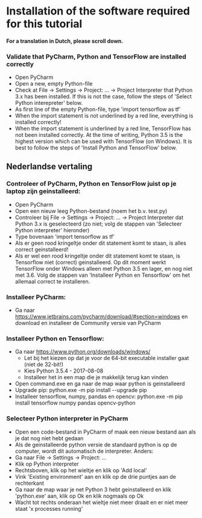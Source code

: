# Installation of the software required for this tutorial

#### For a translation in Dutch, please scroll down.

### Validate that PyCharm, Python and TensorFlow are installed correctly
- Open PyCharm
- Open a new, empty Python-file
- Check at File -> Settings -> Project: ... -> Project Interpreter that Python 3.x has been installed. If this is not the case, follow the steps of 'Select Python interepreter' below.
- As first line of the empty Python-file, type 'import tensorflow as tf'
- When the import statement is not underlined by a red line, everything is installed correctly!
- When the import statement is underlined by a red line, TensorFlow has not been installed correctly. At the time of writing, Python 3.5 is the highest version which can be used with TensorFlow (on Windows). It is best to follow the steps of 'Install Python and TensorFlow' below.


## Nederlandse vertaling
### Controleer of PyCharm, Python en TensorFlow juist op je laptop zijn geinstalleerd:
- Open PyCharm
- Open een nieuw leeg Python-bestand (noem het b.v. test.py)
- Controleer bij File -> Settings -> Project: ... -> Project Interpreter dat Python 3.x is geselecteerd (zo niet; volg de stappen van 'Selecteer Python interpreter' hieronder)
- Type bovenaan 'import tensorflow as tf'
- Als er geen rood kringeltje onder dit statement komt te staan, is alles correct geinstalleerd!
- Als er wel een rood kringeltje onder dit statement komt te staan, is Tensorflow niet (correct) geinstalleerd. Op dit moment werkt TensorFlow onder Windows alleen met Python 3.5 en lager, en nog niet met 3.6. Volg de stappen van 'Installeer Python en Tensorflow' om het allemaal correct te installeren.

### Installeer PyCharm:
- Ga naar https://www.jetbrains.com/pycharm/download/#section=windows en download en installeer de Community versie van PyCharm


### Installeer Python en Tensorflow:
- Ga naar https://www.python.org/downloads/windows/
  - Let bij het kiezen op dat je voor de 64-bit executable installer gaat (niet de 32-bit!)
  - Kies Python 3.5.4 - 2017-08-08
  - Installeer het in een map die je makkelijk terug kan vinden
- Open command.exe en ga naar de map waar python is geinstalleerd
- Upgrade pip: python.exe -m pip install --upgrade pip
- Installeer tensorflow, numpy, pandas en opencv: python.exe -m pip install tensorflow numpy pandas opencv-python


### Selecteer Python interpreter in PyCharm
- Open een code-bestand in PyCharm of maak een nieuw bestand aan als je dat nog niet hebt gedaan
- Als de geinstalleerde python versie de standaard python is op de computer, wordt dit automatisch de interpreter. Anders:
- Ga naar File -> Settings -> Project: ...
- Klik op Python interpreter
- Rechtsboven, klik op het wieltje en klik op 'Add local'
- Vink 'Existing environment' aan en klik op de drie puntjes aan de rechterkant
- Ga naar de map waar je net Python 3 hebt geinstalleerd en klik 'python.exe' aan, klik op Ok en klik nogmaals op Ok
- Wacht tot rechts onderaan het wieltje niet meer draait en er niet meer staat 'x processes running'

